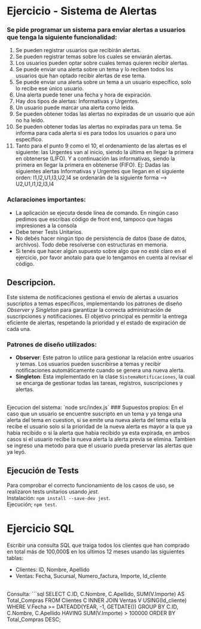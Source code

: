 # Ejercicio - Sistema de Alertas

### Se pide programar un sistema para enviar alertas a usuarios que tenga la siguiente funcionalidad:
1. Se pueden registrar usuarios que recibirán alertas. 
2. Se pueden registrar temas sobre los cuales se enviarán alertas.
3. Los usuarios pueden optar sobre cuales temas quieren recibir alertas.
4. Se puede enviar una alerta sobre un tema y lo reciben todos los usuarios que han optado recibir alertas de ese tema.
5. Se puede enviar una alerta sobre un tema a un usuario específico, solo lo recibe ese único usuario.
6. Una alerta puede tener una fecha y hora de expiración. 
7. Hay dos tipos de alertas: Informativas y Urgentes.
8. Un usuario puede marcar una alerta como leída.
9. Se pueden obtener todas las alertas no expiradas de un usuario que aún no ha leído. 
10. Se pueden obtener todas las alertas no expiradas para un tema. Se informa para cada alerta si es para todos los usuarios o para uno específico.
11. Tanto para el punto 9 como el 10, el ordenamiento de las alertas es el siguiente: las Urgentes van al inicio, siendo la última en llegar la primera en obtenerse (LIFO). Y a continuación las informativas, siendo la primera en llegar la primera en obtenerse (FIFO). Ej: Dadas las siguientes alertas Informativas y Urgentes que llegan en el siguiente orden: I1,I2,U1,I3,U2,I4 se ordenarán de la siguiente forma --> U2,U1,I1,I2,I3,I4

### Aclaraciones importantes:
* La aplicación se ejecuta desde línea de comando. En ningún caso pedimos que escribas código de front end, tampoco que hagas impresiones a la consola
* Debe tener Tests Unitarios.
* No debés hacer ningún tipo de persistencia de datos (base de datos, archivos). Todo debe resolverse con estructuras en memoria.
* Si tenés que hacer algún supuesto sobre algo que no esté claro en el ejercicio, por favor anotalo para que lo tengamos en cuenta al revisar el código.

## Descripcion.
Este sistema de notificaciones gestiona el envío de alertas a usuarios suscriptos a temas específicos, implementando los patrones de diseño *Observer* y *Singleton* para garantizar la correcta administración de suscripciones y notificaciones. El objetivo principal es permitir la entrega eficiente de alertas, respetando la prioridad y el estado de expiración de cada una.
### Patrones de diseño utilizados:
* **Observer**: Este patron lo utilice para gestionar la relación entre usuarios y temas. Los usuarios pueden suscribirse a temas y recibir notificaciones automáticamente cuando se genera una nueva alerta. 
* **Singleton**: Esta implementado en la clase `SistemaNotificaciones`, la cual se encarga de gestionar todas las tareas, registros, suscripciones y alertas.<br>
<br>
Ejecucion del sistema: `node src/index.js`
### Supuestos propios:
En el caso que un usuario se encuentre suscripto en un tema y ya tenga una alerta del tema en cuestion, si se emite una nueva alerta del tema esta la recibe el usuario solo si la prioridad de la nueva alerta es mayor a la que ya habia recibido o si la alerta que habia recibido ya esta expirada, en ambos casos si el usuario recibe la nueva alerta la alerta previa se elimina. 
Tambien se ingreso una metodo para que el usuario pueda preservar las alertas que ya leyó. 

## Ejecución de Tests
Para comprobar el correcto funcionamiento de los casos de uso, se realizaron tests unitarios usando *jest*. <br>
Instalación: `npm install --save-dev jest`.<br>
Ejecución; `npm test`.

# Ejercicio SQL
Escribir una consulta SQL que traiga todos los clientes que han comprado en total más de 100,000$ en los últimos 12 meses usando las siguientes tablas: 
- Clientes: ID, Nombre, Apellido
- Ventas: Fecha, Sucursal, Numero_factura, Importe, Id_cliente
<br>
Consulta: 
```sql 
SELECT C.ID, C.Nombre, C.Apellido, SUM(V.Importe) AS Total_Compras
FROM Clientes C INNER JOIN Ventas V USING(Id_cliente) WHERE V.Fecha >= DATEADD(YEAR, -1, GETDATE())
GROUP BY C.ID, C.Nombre, C.Apellido
HAVING SUM(V.Importe) > 100000
ORDER BY Total_Compras DESC;